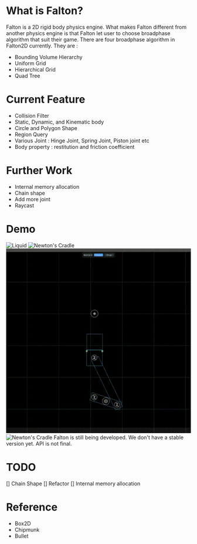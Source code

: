 # What is Falton?
Falton is a 2D rigid body physics engine. What makes Falton different from another physics engine is that Falton let user to choose broadphase algorithm that suit their game. 
There are four broadphase algorithm in Falton2D currently. They are :
- Bounding Volume Hierarchy
- Uniform Grid
- Hierarchical Grid
- Quad Tree

# Current Feature
- Collision Filter
- Static, Dynamic, and Kinematic body
- Circle and Polygon Shape
- Region Query
- Various Joint : Hinge Joint, Spring Joint, Piston joint etc
- Body property : restitution and friction coefficient

# Further Work
- Internal memory allocation
- Chain shape
- Add more joint
- Raycast

# Demo
![Liquid](demogif/LIquid.gif)
![Newton's Cradle](demogif/Newton'sCradle.gif)
![Liquid](demogif/Piston.gif)
![Newton's Cradle](demogif/TheoJansen.gif)
Falton is still being developed. We don't have a stable version yet. API is not final.

# TODO
[] Chain Shape
[] Refactor
[] Internal memory allocation

# Reference
- Box2D
- Chipmunk
- Bullet
